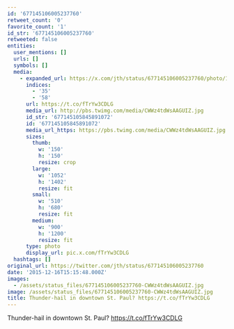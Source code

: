 ```yaml
---
id: '677145106005237760'
retweet_count: '0'
favorite_count: '1'
id_str: '677145106005237760'
retweeted: false
entities:
  user_mentions: []
  urls: []
  symbols: []
  media:
    - expanded_url: https://x.com/jth/status/677145106005237760/photo/1
      indices:
        - '35'
        - '58'
      url: https://t.co/fTrYw3CDLG
      media_url: http://pbs.twimg.com/media/CWWz4tdWsAAGUIZ.jpg
      id_str: '677145105845891072'
      id: '677145105845891072'
      media_url_https: https://pbs.twimg.com/media/CWWz4tdWsAAGUIZ.jpg
      sizes:
        thumb:
          w: '150'
          h: '150'
          resize: crop
        large:
          w: '1052'
          h: '1402'
          resize: fit
        small:
          w: '510'
          h: '680'
          resize: fit
        medium:
          w: '900'
          h: '1200'
          resize: fit
      type: photo
      display_url: pic.x.com/fTrYw3CDLG
  hashtags: []
original_url: https://twitter.com/jth/status/677145106005237760
date: '2015-12-16T15:15:48.000Z'
images:
  - /assets/status_files/677145106005237760-CWWz4tdWsAAGUIZ.jpg
image: /assets/status_files/677145106005237760-CWWz4tdWsAAGUIZ.jpg
title: Thunder-hail in downtown St. Paul? https://t.co/fTrYw3CDLG
---
```


Thunder-hail in downtown St. Paul? https://t.co/fTrYw3CDLG